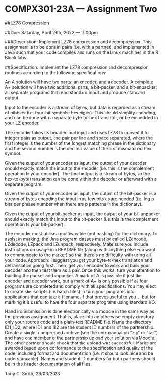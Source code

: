# COMPX301-23A — Assignment Two

##LZ78 Compression

##Due: Saturday, April 29th, 2023 — 11:00pm

###Description: Implement LZ78 compression and decompression. This assignment is to be done in pairs (i.e. with a partner), and implemented in Java such that your code compiles and runs on the Linux machines in the R Block labs.

##Specification: Implement the LZ78 compression and decompression routines according to the following specifications:

An A solution will have two parts: an encoder, and a decoder. 
A complete A+ solution will have two additional parts, a bit-packer, and a bit-unpacker; 
all separate programs that read standard input and produce standard output.

Input to the encoder is a stream of bytes, but data is regarded as a stream of nibbles (i.e. four-bit symbols; hex digits). 
This should simplify encoding, and can be done with a separate byte-to-hex translator, or be embedded in your LZ encoder.

The encoder takes its hexadecimal input and uses LZ78 to convert it to integer pairs as output, one pair per line and space separated, 
where the first integer is the number of the longest matching phrase in the dictionary and the second number is the decimal value of the first mismatched hex symbol.

Given the output of your encoder as input, 
the output of your decoder should exactly match the input to the encoder (i.e. this is the complement operation to your encoder). 
The final output is a stream of bytes, so the hex-to-byte translation can be done within the decoder or afterward with a separate program.

Given the output of your encoder as input, 
the output of the bit-packer is a stream of bytes encoding the input in as few bits as are needed
(i.e. log p bits per phrase number when there are p patterns in the dictionary).

Given the output of your bit-packer as input, 
the output of your bit-unpacker should exactly match the input to the bit-packer 
(i.e. this is the complement operation to your bit-packer).

The encoder must utilise a multiway trie (not hashing) for the dictionary.
To assist in marking, the Java program classes must be called LZencode, LZdecode, LZpack and LZunpack, respectively.
Make sure you include instructions on usage in a README file (along with anything else you want to communicate to the marker) so that there's no difficulty with using all your code.
Approach: I suggest you get your byte-to-hex translation and detranslation going first. Then, get your encoder to work and build your decoder and then test them as a pair. Once this works, turn your attention to building the packer and unpacker. A mark of A is possible if just the encoder and decoder work, but a mark of A+ is only possible if all four programs are completed and comply with all specifications. You may elect to create shellscripts (i.e. batch files) to turn your programs into applications that can take a filename, if that proves useful to you ... but for marking it is useful to have the four separate programs using standard I/O.

Hand in: Submission is done electronically via moodle in the same way as the previous assignment. That is, place into an otherwise empty directory only your source code and a plain-text README file. Name the directory ID1_ID2, where ID1 and ID2 are the student ID numbers of the partnership. Create a single, compressed archive (see the unix manual on "zip" or "tar") and have one member of the partnership upload your solution via Moodle. The other partner should check that the upload was successful. Marks are awarded based upon conformance to the specification and quality of the code, including format and documentation (i.e. it should look nice and be understandable). Names and student ID numbers for both partners should be in the header documentation of all files.

Tony C. Smith, 29/03/2023

